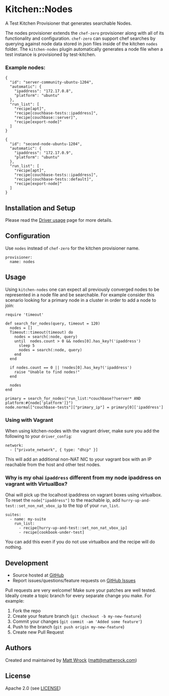# <a name="title"></a> Kitchen::Nodes

A Test Kitchen Provisioner that generates searchable Nodes.

The nodes provisioner extends the `chef-zero` provisioner along with all of its functionality and configuration. `chef-zero` can support chef searches by querying against node data stored in json files inside of the kitchen `nodes` folder. The `kitchen-nodes` plugin automatically generates a node file when a test instance is provisioned by test-kitchen.

### Example nodes:

```
{
  "id": "server-community-ubuntu-1204",
  "automatic": {
    "ipaddress": "172.17.0.8",
    "platform": "ubuntu"
  },
  "run_list": [
    "recipe[apt]",
    "recipe[couchbase-tests::ipaddress]",
    "recipe[couchbase::server]",
    "recipe[export-node]"
  ]
}

{
  "id": "second-node-ubuntu-1204",
  "automatic": {
    "ipaddress": "172.17.0.9",
    "platform": "ubuntu"
  },
  "run_list": [
    "recipe[apt]",
    "recipe[couchbase-tests::ipaddress]",
    "recipe[couchbase-tests::default]",
    "recipe[export-node]"
  ]
}
```

## <a name="installation"></a> Installation and Setup

Please read the [Driver usage][driver_usage] page for more details.

## <a name="config"></a> Configuration

Use `nodes` instead of `chef-zero` for the kitchen provisioner name.

```
provisioner:
  name: nodes
```

## <a name="Usage"></a> Usage

Using `kitchen-nodes` one can expect all previously converged nodes to be represented in a node file and be searchable. For example consider this scenario looking for a primary node in a cluster in order to add a node to join:

```
require 'timeout'

def search_for_nodes(query, timeout = 120)
  nodes = []
  Timeout::timeout(timeout) do
    nodes = search(:node, query)
    until  nodes.count > 0 && nodes[0].has_key?('ipaddress')
      sleep 5
      nodes = search(:node, query)
    end
  end

  if nodes.count == 0 || !nodes[0].has_key?('ipaddress')
    raise "Unable to find nodes!"
  end

  nodes
end

primary = search_for_nodes("run_list:*couchbase??server* AND platform:#{node['platform']}")
node.normal["couchbase-tests"]["primary_ip"] = primary[0]['ipaddress']

```
### <a name="vagrant"></a> Using with Vagrant

When using kitchen-nodes with the vagrant driver, make sure you add the following to your `driver_config`:

```
network:
  - ["private_network", { type: "dhcp" }]
```

This will add an additional non-NAT NIC to your vagrant box with an IP reachable from the host and other test nodes.

### <a name="virtualbox"></a> Why is my ohai `ipaddress` different from my node ipaddress on vagrant with VirtualBox?

Ohai will pick up the localhost ipaddress on vagrant boxes using virtualbox. To reset the `node["ipaddress"]` to the reachable ip, add `hurry-up-and-test::set_non_nat_vbox_ip` to the top of your `run_list`. 

```
suites:
  - name: my-suite
    run_list:
      - recipe[hurry-up-and-test::set_non_nat_vbox_ip]
      - recipe[cookbook-under-test]
```

You can add this even if you do not use virtualbox and the recipe will do nothing.


## <a name="development"></a> Development

* Source hosted at [GitHub][repo]
* Report issues/questions/feature requests on [GitHub Issues][issues]

Pull requests are very welcome! Make sure your patches are well tested.
Ideally create a topic branch for every separate change you make. For
example:

1. Fork the repo
2. Create your feature branch (`git checkout -b my-new-feature`)
3. Commit your changes (`git commit -am 'Added some feature'`)
4. Push to the branch (`git push origin my-new-feature`)
5. Create new Pull Request

## <a name="authors"></a> Authors

Created and maintained by [Matt Wrock][author] (<matt@mattwrock.com>)

## <a name="license"></a> License

Apache 2.0 (see [LICENSE][license])


[author]:           https://github.com/mwrock
[issues]:           https://github.com/mwrock/kitchen-nodes/issues
[license]:          https://github.com/mwrock/kitchen-nodes/blob/master/LICENSE
[repo]:             https://github.com/mwrock/kitchen-nodes
[driver_usage]:     http://docs.kitchen-ci.org/drivers/usage
[chef_omnibus_dl]:  http://www.getchef.com/chef/install/
